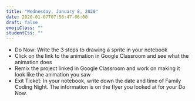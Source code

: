 ```yaml
---
title: "Wednesday, January 8, 2020"
date: 2020-01-07T07:56:47-06:00
draft: false
emojiClass: ""
studentCss: ""
---
```


- Do Now: Write the 3 steps to drawing a sprite in your notebook
- Click on the link to the animation in Google Classroom and see what the animation does
- Remix the project linked in Google Classroom and work on making it look like the animation you saw
- Exit Ticket: In your notebook, write down the date and time of Family Coding Night. The information is on the flyer you looked at for your Do Now.